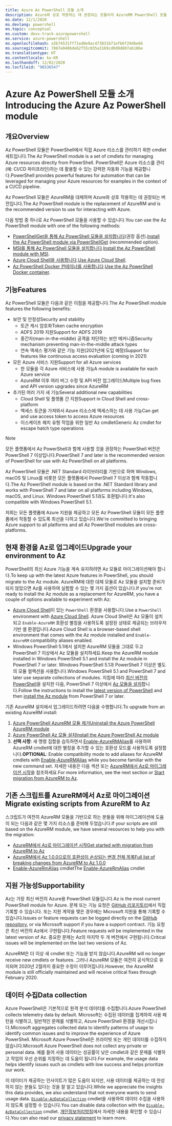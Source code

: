 ```yaml
---
title: Azure Az PowerShell 모듈 소개
description: Azure와 상호 작용하는 데 권장되는 모듈이자 AzureRM PowerShell 모듈을 대체하는 Az PowerShell 모듈을 소개합니다.
ms.date: 12/1/2020
ms.devlang: powershell
ms.topic: conceptual
ms.custom: devx-track-azurepowershell
ms.service: azure-powershell
ms.openlocfilehash: a3b74531ff71ed0e9ac473831b71efb6f29d6e66
ms.sourcegitcommit: 7887e040bdeb2f55c035a3169cd0d9d807ab186e
ms.translationtype: HT
ms.contentlocale: ko-KR
ms.lasthandoff: 12/02/2020
ms.locfileid: "96536547"
---
```

# <a name="introducing-the-azure-az-powershell-module"></a><span data-ttu-id="641b0-103">Azure Az PowerShell 모듈 소개</span><span class="sxs-lookup"><span data-stu-id="641b0-103">Introducing the Azure Az PowerShell module</span></span>

## <a name="overview"></a><span data-ttu-id="641b0-104">개요</span><span class="sxs-lookup"><span data-stu-id="641b0-104">Overview</span></span>

<span data-ttu-id="641b0-105">Az PowerShell 모듈은 PowerShell에서 직접 Azure 리소스를 관리하기 위한 cmdlet 세트입니다.</span><span class="sxs-lookup"><span data-stu-id="641b0-105">The Az PowerShell module is a set of cmdlets for managing Azure resources directly from PowerShell.</span></span> <span data-ttu-id="641b0-106">PowerShell은 Azure 리소스를 관리(예: CI/CD 파이프라인)하는 데 활용할 수 있는 강력한 자동화 기능을 제공합니다.</span><span class="sxs-lookup"><span data-stu-id="641b0-106">PowerShell provides powerful features for automation that can be leveraged for managing your Azure resources for examples in the context of a CI/CD pipeline.</span></span>

<span data-ttu-id="641b0-107">Az PowerShell 모듈은 AzureRM을 대체하며 Azure와 상호 작용하는 데 권장되는 버전입니다.</span><span class="sxs-lookup"><span data-stu-id="641b0-107">The Az PowerShell module is the replacement of AzureRM and is the recommended version to use for interacting with Azure.</span></span>

<span data-ttu-id="641b0-108">다음 방법 중 하나로 Az PowerShell 모듈을 사용할 수 있습니다.</span><span class="sxs-lookup"><span data-stu-id="641b0-108">You can use the Az PowerShell module with one of the following methods:</span></span>

* <span data-ttu-id="641b0-109">[PowerShellGet을 통해 Az PowerShell 모듈을 설치합니다](install-az-ps.md)(권장 옵션).</span><span class="sxs-lookup"><span data-stu-id="641b0-109">[Install the Az PowerShell module via PowerShellGet](install-az-ps.md) (recommended option).</span></span>
* <span data-ttu-id="641b0-110">[MSI를 통해 Az PowerShell 모듈을 설치합니다](install-az-ps-msi.md).</span><span class="sxs-lookup"><span data-stu-id="641b0-110">[Install the Az PowerShell module with MSI](install-az-ps-msi.md).</span></span>
* <span data-ttu-id="641b0-111">[Azure Cloud Shell을 사용합니다](/azure/cloud-shell/overview).</span><span class="sxs-lookup"><span data-stu-id="641b0-111">[Use Azure Cloud Shell](/azure/cloud-shell/overview).</span></span>
* <span data-ttu-id="641b0-112">[Az PowerShell Docker 컨테이너를 사용합니다](azureps-in-docker.md).</span><span class="sxs-lookup"><span data-stu-id="641b0-112">[Use the Az PowerShell Docker container](azureps-in-docker.md).</span></span>

## <a name="features"></a><span data-ttu-id="641b0-113">기능</span><span class="sxs-lookup"><span data-stu-id="641b0-113">Features</span></span>

<span data-ttu-id="641b0-114">Az PowerShell 모듈은 다음과 같은 이점을 제공합니다.</span><span class="sxs-lookup"><span data-stu-id="641b0-114">The Az PowerShell module features the following benefits:</span></span>

* <span data-ttu-id="641b0-115">보안 및 안정성</span><span class="sxs-lookup"><span data-stu-id="641b0-115">Security and stability</span></span>
  * <span data-ttu-id="641b0-116">토큰 캐시 암호화</span><span class="sxs-lookup"><span data-stu-id="641b0-116">Token cache encryption</span></span>
  * <span data-ttu-id="641b0-117">ADFS 2019 지원</span><span class="sxs-lookup"><span data-stu-id="641b0-117">Support for ADFS 2019</span></span>
  * <span data-ttu-id="641b0-118">중간자(man-in-the-middle) 공격을 차단하는 보안 메커니즘</span><span class="sxs-lookup"><span data-stu-id="641b0-118">Security mechanism preventing man-in-the-middle attack types</span></span>
  * <span data-ttu-id="641b0-119">연속 액세스 평가와 같은 기능 지원(2021년에 도입 예정)</span><span class="sxs-lookup"><span data-stu-id="641b0-119">Support for features like continuous access evaluation (coming in 2021)</span></span>
* <span data-ttu-id="641b0-120">모든 Azure 서비스 지원</span><span class="sxs-lookup"><span data-stu-id="641b0-120">Support for all Azure services</span></span>
  * <span data-ttu-id="641b0-121">한 모듈을 각 Azure 서비스에 사용 가능</span><span class="sxs-lookup"><span data-stu-id="641b0-121">A module is available for each Azure service</span></span>
  * <span data-ttu-id="641b0-122">AzureRM 이후 여러 버그 수정 및 API 버전 업그레이드</span><span class="sxs-lookup"><span data-stu-id="641b0-122">Multiple bug fixes and API version upgrades since AzureRM</span></span>
* <span data-ttu-id="641b0-123">추가된 여러 가지 새 기능</span><span class="sxs-lookup"><span data-stu-id="641b0-123">Several additional new capabilities</span></span>
  * <span data-ttu-id="641b0-124">Cloud Shell 및 플랫폼 간 지원</span><span class="sxs-lookup"><span data-stu-id="641b0-124">Support in Cloud Shell and cross-platform</span></span>
  * <span data-ttu-id="641b0-125">액세스 토큰을 가져와서 Azure 리소스에 액세스하는 데 사용 가능</span><span class="sxs-lookup"><span data-stu-id="641b0-125">Can get and use access token to access Azure resources</span></span>
  * <span data-ttu-id="641b0-126">이스케이프 해치 유형 작업을 위한 일반 Az cmdlet</span><span class="sxs-lookup"><span data-stu-id="641b0-126">Generic Az cmdlet for escape hatch type operations</span></span>

> [!NOTE]
> <span data-ttu-id="641b0-127">모든 플랫폼에서 Az PowerShell과 함께 사용할 것을 권장하는 PowerShell 버전은 PowerShell 7 이상입니다.</span><span class="sxs-lookup"><span data-stu-id="641b0-127">PowerShell 7 and later is the recommended version of PowerShell for use with Az PowerShell on all platforms.</span></span>

<span data-ttu-id="641b0-128">Az PowerShell 모듈은 .NET Standard 라이브러리를 기반으로 하며 Windows, macOS 및 Linux를 비롯한 모든 플랫폼에서 PowerShell 7 이상과 함께 작동합니다.</span><span class="sxs-lookup"><span data-stu-id="641b0-128">The Az PowerShell module is based on the .NET Standard library and works with PowerShell 7 and later on all platforms including Windows, macOS, and Linux.</span></span> <span data-ttu-id="641b0-129">Windows PowerShell 5.1과도 호환됩니다.</span><span class="sxs-lookup"><span data-stu-id="641b0-129">It's also compatible with Windows PowerShell 5.1.</span></span>

<span data-ttu-id="641b0-130">저희는 모든 플랫폼에 Azure 지원을 제공하고 모든 Az PowerShell 모듈이 모든 플랫폼에서 작동할 수 있도록 최선을 다하고 있습니다.</span><span class="sxs-lookup"><span data-stu-id="641b0-130">We're committed to bringing Azure support to all platforms and all Az PowerShell modules are cross-platforms.</span></span>

## <a name="upgrade-your-environment-to-az"></a><span data-ttu-id="641b0-131">현재 환경을 Az로 업그레이드</span><span class="sxs-lookup"><span data-stu-id="641b0-131">Upgrade your environment to Az</span></span>

<span data-ttu-id="641b0-132">PowerShell의 최신 Azure 기능을 계속 유지하려면 Az 모듈로 마이그레이션해야 합니다.</span><span class="sxs-lookup"><span data-stu-id="641b0-132">To keep up with the latest Azure features in PowerShell, you should migrate to the Az module.</span></span> <span data-ttu-id="641b0-133">AzureRM에 대한 대체 모듈로 Az 모듈을 설치할 준비가 되지 않았으면 Az를 사용하여 실험할 수 있는 몇 가지 옵션이 있습니다.</span><span class="sxs-lookup"><span data-stu-id="641b0-133">If you're not ready to install the Az module as a replacement for AzureRM, you have a couple of options available to experiment with Az:</span></span>

* <span data-ttu-id="641b0-134">[Azure Cloud Shell](/azure/cloud-shell/overview)이 있는 `PowerShell` 환경을 사용합니다.</span><span class="sxs-lookup"><span data-stu-id="641b0-134">Use a `PowerShell` environment with [Azure Cloud Shell](/azure/cloud-shell/overview).</span></span> <span data-ttu-id="641b0-135">Azure Cloud Shell은 Az 모듈이 설치되고 `Enable-AzureRM` 호환성 별칭을 사용하도록 설정된 상태로 제공되는 브라우저 기반 셸 환경입니다.</span><span class="sxs-lookup"><span data-stu-id="641b0-135">Azure Cloud Shell is a browser-based shell environment that comes with the Az module installed and `Enable-AzureRM` compatibility aliases enabled.</span></span>
* <span data-ttu-id="641b0-136">Windows PowerShell 5.1에서 설치한 AzureRM 모듈을 그대로 두고 PowerShell 7 이상에서 Az 모듈을 설치하세요.</span><span class="sxs-lookup"><span data-stu-id="641b0-136">Keep the AzureRM module installed in Windows PowerShell 5.1 and install the Az module in PowerShell 7 or later.</span></span> <span data-ttu-id="641b0-137">Windows PowerShell 5.1과 PowerShell 7 이상은 별도의 모듈 컬렉션을 사용합니다.</span><span class="sxs-lookup"><span data-stu-id="641b0-137">Windows PowerShell 5.1 and PowerShell 7 and later use separate collections of modules.</span></span> <span data-ttu-id="641b0-138">지침에 따라 [최신 버전의 PowerShell](/powershell/scripting/install/installing-powershell)을 설치한 다음, PowerShell 7 이상에서 [Az 모듈을 설치](install-az-ps.md)합니다.</span><span class="sxs-lookup"><span data-stu-id="641b0-138">Follow the instructions to install the [latest version of PowerShell](/powershell/scripting/install/installing-powershell) and then [install the Az module](install-az-ps.md) from PowerShell 7 or later.</span></span>

<span data-ttu-id="641b0-139">기존 AzureRM 설치에서 업그레이드하려면 다음을 수행합니다.</span><span class="sxs-lookup"><span data-stu-id="641b0-139">To upgrade from an existing AzureRM install:</span></span>

1. [<span data-ttu-id="641b0-140">Azure PowerShell AzureRM 모듈 제거</span><span class="sxs-lookup"><span data-stu-id="641b0-140">Uninstall the Azure PowerShell AzureRM module</span></span>](/powershell/azure/uninstall-az-ps#uninstall-the-azurerm-module)
1. [<span data-ttu-id="641b0-141">Azure PowerShell Az 모듈 설치</span><span class="sxs-lookup"><span data-stu-id="641b0-141">Install the Azure PowerShell Az module</span></span>](install-az-ps.md)
1. <span data-ttu-id="641b0-142">**선택 사항**: 새 명령 집합을 습득하면서 [Enable-AzureRMAlias](/powershell/module/az.accounts/enable-azurermalias)를 사용하여 AzureRM cmdlet에 대한 별칭을 추가할 수 있는 호환성 모드를 사용하도록 설정합니다.</span><span class="sxs-lookup"><span data-stu-id="641b0-142">**OPTIONAL**: Enable compatibility mode to add aliases for AzureRM cmdlets with [Enable-AzureRMAlias](/powershell/module/az.accounts/enable-azurermalias) while you become familiar with the new command set.</span></span> <span data-ttu-id="641b0-143">자세한 내용은 다음 섹션 또는 [AzureRM에서 Az로 마이그레이션 시작](migrate-from-azurerm-to-az.md)을 참조하세요.</span><span class="sxs-lookup"><span data-stu-id="641b0-143">For more information, see the next section or [Start migration from AzureRM to Az](migrate-from-azurerm-to-az.md).</span></span>

## <a name="migrate-existing-scripts-from-azurerm-to-az"></a><span data-ttu-id="641b0-144">기존 스크립트를 AzureRM에서 Az로 마이그레이션</span><span class="sxs-lookup"><span data-stu-id="641b0-144">Migrate existing scripts from AzureRM to Az</span></span>

<span data-ttu-id="641b0-145">스크립트가 여전히 AzureRM 모듈을 기반으로 하는 분들을 위해 마이그레이션에 도움이 되는 다음과 같은 몇 가지 리소스를 준비해 두었습니다.</span><span class="sxs-lookup"><span data-stu-id="641b0-145">If your scripts are still based on the AzureRM module, we have several resources to help you with the migration:</span></span>

* [<span data-ttu-id="641b0-146">AzureRM에서 Az로 마이그레이션 시작</span><span class="sxs-lookup"><span data-stu-id="641b0-146">Get started with migration from AzureRM to Az</span></span>](migrate-from-azurerm-to-az.md)
* [<span data-ttu-id="641b0-147">AzureRM에서 Az 1.0.0으로의 호환성이 손상되는 변경 전체 목록</span><span class="sxs-lookup"><span data-stu-id="641b0-147">Full list of breaking changes from AzureRM to Az 1.0.0</span></span>](migrate-az-1.0.0.md)
* <span data-ttu-id="641b0-148">[Enable-AzureRmAlias](/powershell/module/az.accounts/enable-azurermalias) cmdlet</span><span class="sxs-lookup"><span data-stu-id="641b0-148">The [Enable-AzureRmAlias](/powershell/module/az.accounts/enable-azurermalias) cmdlet</span></span>

## <a name="supportability"></a><span data-ttu-id="641b0-149">지원 가능성</span><span class="sxs-lookup"><span data-stu-id="641b0-149">Supportability</span></span>

<span data-ttu-id="641b0-150">Az는 가장 최신 버전의 Azure용 PowerShell 모듈입니다.</span><span class="sxs-lookup"><span data-stu-id="641b0-150">Az is the most current PowerShell module for Azure.</span></span> <span data-ttu-id="641b0-151">문제 또는 기능 요청은 [GitHub 리포지토리](https://github.com/Azure/azure-powershell)에서 직접 기록할 수 있습니다. 또는 지원 계약을 맺은 경우에는 Microsoft 지원을 통해 기록할 수 있습니다.</span><span class="sxs-lookup"><span data-stu-id="641b0-151">Issues or feature requests can be logged directly on the [GitHub repository](https://github.com/Azure/azure-powershell), or via Microsoft support if you have a support contract.</span></span> <span data-ttu-id="641b0-152">기능 요청은 최신 버전의 Az에서 구현됩니다.</span><span class="sxs-lookup"><span data-stu-id="641b0-152">Feature requests will be implemented in the latest version of Az.</span></span> <span data-ttu-id="641b0-153">중요한 문제는 Az의 마지막 두 개 버전에서 구현됩니다.</span><span class="sxs-lookup"><span data-stu-id="641b0-153">Critical issues will be implemented on the last two versions of Az.</span></span>

<span data-ttu-id="641b0-154">AzureRM은 더 이상 새 cmdlet 또는 기능을 받지 않습니다.</span><span class="sxs-lookup"><span data-stu-id="641b0-154">AzureRM will no longer receive new cmdlets or features.</span></span> <span data-ttu-id="641b0-155">그러나 AzureRM 모듈은 여전히 공식적으로 유지되며 2020년 2월까지 중요한 수정이 이루어집니다.</span><span class="sxs-lookup"><span data-stu-id="641b0-155">However, the AzureRM module is still officially maintained and will receive critical fixes through February 2020.</span></span>

## <a name="data-collection"></a><span data-ttu-id="641b0-156">데이터 수집</span><span class="sxs-lookup"><span data-stu-id="641b0-156">Data collection</span></span>

<span data-ttu-id="641b0-157">Azure PowerShell은 기본적으로 원격 분석 데이터를 수집합니다.</span><span class="sxs-lookup"><span data-stu-id="641b0-157">Azure PowerShell collects telemetry data by default.</span></span> <span data-ttu-id="641b0-158">Microsoft는 수집된 데이터를 집계하여 사용 패턴을 식별하고, 일반적인 문제를 식별하고, Azure PowerShell 환경을 개선시킵니다.</span><span class="sxs-lookup"><span data-stu-id="641b0-158">Microsoft aggregates collected data to identify patterns of usage to identify common issues and to improve the experience of Azure PowerShell.</span></span>
<span data-ttu-id="641b0-159">Microsoft Azure PowerShell은 프라이빗 또는 개인 데이터를 수집하지 않습니다.</span><span class="sxs-lookup"><span data-stu-id="641b0-159">Microsoft Azure PowerShell does not collect any private or personal data.</span></span> <span data-ttu-id="641b0-160">예를 들어 사용 데이터는 성공률이 낮은 cmdlet과 같은 문제를 식별하고 작업의 우선 순위를 지정하는 데 도움이 됩니다.</span><span class="sxs-lookup"><span data-stu-id="641b0-160">For example, the usage data helps identify issues such as cmdlets with low success and helps prioritize our work.</span></span>

<span data-ttu-id="641b0-161">이 데이터가 제공하는 인사이트가 많은 도움이 되지만, 사용 데이터를 제공하는 데 찬성하지 않는 분들도 있다는 것을 잘 알고 있습니다.</span><span class="sxs-lookup"><span data-stu-id="641b0-161">While we appreciate the insights this data provides, we also understand that not everyone wants to send usage data.</span></span> <span data-ttu-id="641b0-162">[`Disable-AzDataCollection`](/powershell/module/az.accounts/disable-azdatacollection) cmdlet을 사용하여 데이터 수집을 사용하지 않도록 설정할 수 있습니다.</span><span class="sxs-lookup"><span data-stu-id="641b0-162">You can disable data collection with the [`Disable-AzDataCollection`](/powershell/module/az.accounts/disable-azdatacollection) cmdlet.</span></span> <span data-ttu-id="641b0-163">[개인정보처리방침](https://privacy.microsoft.com/privacystatement)에서 자세한 내용을 확인할 수 있습니다.</span><span class="sxs-lookup"><span data-stu-id="641b0-163">You can also read our [privacy statement](https://privacy.microsoft.com/privacystatement) to learn more.</span></span>
